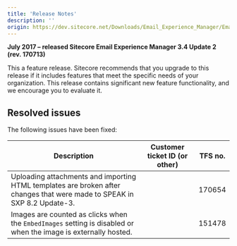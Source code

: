 ```yaml
---
title: 'Release Notes'
description: ''
origin: https://dev.sitecore.net/Downloads/Email_Experience_Manager/Email_Experience_Manager_34/Email_Experience_Manager_34_Update2/Release_Notes
---
```


**July 2017 – released Sitecore Email Experience Manager 3.4 Update 2 (rev. 170713)**

This a feature release. Sitecore recommends that you upgrade to this release if it includes features that meet the specific needs of your organization. This release contains significant new feature functionality, and we encourage you to evaluate it.

## Resolved issues

The following issues have been fixed:

| Description                                                                                                              | Customer ticket ID (or other) | TFS no. |
| ------------------------------------------------------------------------------------------------------------------------ | ----------------------------- | ------- |
| Uploading attachments and importing HTML templates are broken after changes that were made to SPEAK in SXP 8.2 Update-3. |                               | 170654  |
| Images are counted as clicks when the `EmbedImages` setting is disabled or when the image is externally hosted.          |                               | 151478  |

